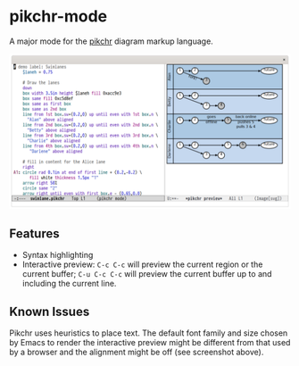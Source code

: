 # pikchr-mode

A major mode for the [pikchr](https://pikchr.org/) diagram markup language.

![](preview.png)

## Features

- Syntax highlighting
- Interactive preview: `C-c C-c` will preview the current region or the current
  buffer; `C-u C-c C-c` will preview the current buffer up to and including the
  current line.

## Known Issues

Pikchr uses heuristics to place text.  The default font family and size chosen
by Emacs to render the interactive preview might be different from that used by
a browser and the alignment might be off (see screenshot above).
